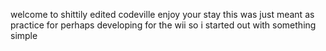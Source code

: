 welcome to shittily edited codeville enjoy your stay
this was just meant as practice for perhaps developing for the wii so i started out with something simple